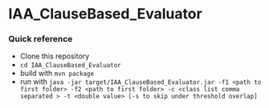 # IAA_ClauseBased_Evaluator

### Quick reference

 - Clone this repository
 - ```cd IAA_ClauseBased_Evaluator```
 - build with ````mvn package````
 - run with ````java -jar target/IAA_ClauseBased_Evaluator.jar -f1 <path to first folder> -f2 <path to first folder> -c <class list comma separated > -t <double value> [-s to skip under threshold overlap]  ````
